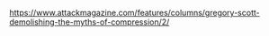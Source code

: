 https://www.attackmagazine.com/features/columns/gregory-scott-demolishing-the-myths-of-compression/2/